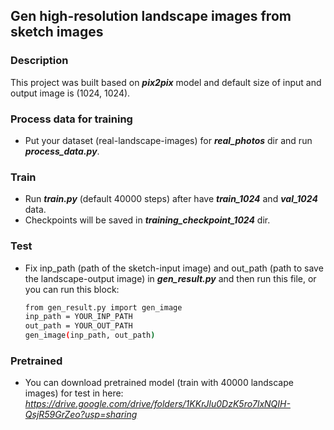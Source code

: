 ## Gen high-resolution landscape images from sketch images
### Description
This project was built based on _**pix2pix**_ model and default size of input and output image is (1024, 1024).
### Process data for training
- Put your dataset (real-landscape-images) for _**real_photos**_ dir and run _**process_data.py**_.
### Train
- Run _**train.py**_ (default 40000 steps) after have _**train_1024**_ and _**val_1024**_ data.
- Checkpoints will be saved in _**training_checkpoint_1024**_ dir.
### Test
- Fix inp_path (path of the sketch-input image) and out_path (path to save the landscape-output image) in _**gen_result.py**_ and then run this file, or you can run this block:
  ```sh 
  from gen_result.py import gen_image 
  inp_path = YOUR_INP_PATH 
  out_path = YOUR_OUT_PATH 
  gen_image(inp_path, out_path)
  ```
 ### Pretrained
 - You can download pretrained model (train with 40000 landscape images) for test in here:
 _https://drive.google.com/drive/folders/1KKrJlu0DzK5ro7lxNQIH-QsjR59GrZeo?usp=sharing_
